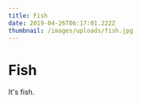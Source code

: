 ```yaml
---
title: Fish
date: 2019-04-26T06:17:01.222Z
thumbnail: /images/uploads/fish.jpg
---
```


# Fish

It's fish.
